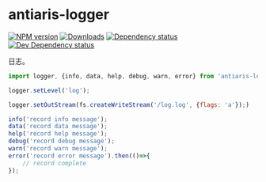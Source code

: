 # antiaris-logger
[![NPM version][npm-image]][npm-url] [![Downloads][downloads-image]][npm-url] [![Dependency status][david-dm-image]][david-dm-url] [![Dev Dependency status][david-dm-dev-image]][david-dm-dev-url]

日志。

```js
import logger, {info, data, help, debug, warn, error} from 'antiaris-logger';

logger.setLevel('log');

logger.setOutStream(fs.createWriteStream('/log.log', {flags: 'a'});)

info('record info message');
data('record data message');
help('record help message');
debug('record debug message');
warn('record warn message');
error('record error message').then(()=>{
    // record complete
});

```


[npm-url]: https://npmjs.org/package/antiaris-logger
[downloads-image]: http://img.shields.io/npm/dm/antiaris-logger.svg
[npm-image]: http://img.shields.io/npm/v/antiaris-logger.svg
[david-dm-url]:https://david-dm.org/antiaris/antiaris-logger
[david-dm-image]:https://david-dm.org/antiaris/antiaris-logger.svg
[david-dm-dev-url]:https://david-dm.org/antiaris/antiaris-logger#info=devDependencies
[david-dm-dev-image]:https://david-dm.org/antiaris/antiaris-logger/dev-status.svg
